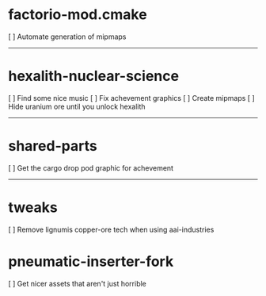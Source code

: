 # factorio-mod.cmake

[ ] Automate generation of mipmaps

---

# hexalith-nuclear-science

[ ] Find some nice music
[ ] Fix achevement graphics
[ ] Create mipmaps
[ ] Hide uranium ore until you unlock hexalith

---

# shared-parts

[ ] Get the cargo drop pod graphic for achevement

---

# tweaks

[ ] Remove lignumis copper-ore tech when using aai-industries

# pneumatic-inserter-fork

[ ] Get nicer assets that aren't just horrible